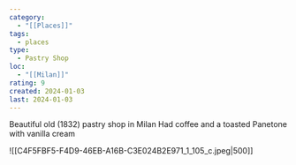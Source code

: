 ```yaml
---
category:
  - "[[Places]]"
tags:
  - places
type:
  - Pastry Shop
loc:
  - "[[Milan]]"
rating: 9
created: 2024-01-03
last: 2024-01-03
---
```

Beautiful old (1832) pastry shop in Milan
Had coffee and a toasted Panetone with vanilla cream

![[C4F5FBF5-F4D9-46EB-A16B-C3E024B2E971_1_105_c.jpeg|500]]

